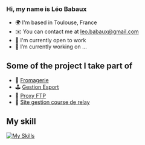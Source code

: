 ### Hi, my name is Léo Babaux
* 🌍  I'm based in Toulouse, France
* ✉️  You can contact me at [leo.babaux@gmail.com](mailto:leo.babaux@gmail.com)
* 🚀  I'm currently open to work
* 🔭 I’m currently working on ...

## Some of the project I take part of
* 🧀 [Fromagerie](https://github.com/NgPhuongThao/gestionnaireFromage)
* 🕹️ [Gestion Esport](https://github.com/paria12/JavaProject)
* 📡 [Proxy FTP](https://github.com/leobbx/ProxyFTP)
* 👟 [Site gestion course de relay](https://github.com/leobbx/Site_PHP_Relais)

## My skill
[![My Skills](https://skillicons.dev/icons?i=java,eclipse,c,html,css,php,sqlite,py,github,gitlab,react&theme=dark)](https://github.com/leobbx)
